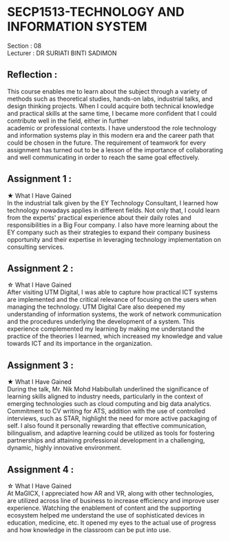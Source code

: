 # SECP1513-TECHNOLOGY AND INFORMATION SYSTEM
Section : 08 <br>
Lecturer : DR SURIATI BINTI SADIMON <br>
## Reflection :
This course enables me to learn about the subject through a variety of methods such as theoretical studies, hands-on labs, industrial talks, and design thinking projects. When I could acquire both technical knowledge and practical skills at the same time, I became more confident that I could contribute well in the field, either in further academic or professional contexts. I have understood the role technology and information systems play in this modern era and the career path that could be chosen in the future. The requirement of teamwork for every assignment has turned out to be a lesson of the importance of collaborating and well communicating in order to reach the same goal effectively.

## Assignment 1 : 
★ What I Have Gained <br>
In the industrial talk given by the EY Technology Consultant, I learned how technology nowadays applies in different fields. Not only that, I could learn from the experts' practical experience about their daily roles and responsibilities in a Big Four company. I also have more learning about the EY company such as their strategies to expand their company business opportunity and their expertise in leveraging technology implementation on consulting services.

## Assignment 2 :
☆ What I Have Gained <br>
After visiting UTM Digital, I was able to capture how practical ICT systems are implemented and the critical relevance of focusing on the users when managing the technology. UTM Digital Care also deepened my understanding of information systems, the work of network communication and the procedures underlying the development of a system. This experience complemented my learning by making me understand the practice of the theories I learned, which increased my knowledge and value towards ICT and its importance in the organization.

## Assignment 3 :
★ What I Have Gained <br>
During the talk, Mr. Nik Mohd Habibullah underlined the significance of learning skills aligned to industry needs, particularly in the context of emerging technologies such as cloud computing and big data analytics. Commitment to CV writing for ATS, addition with the use of controlled interviews, such as STAR, highlight the need for more active packaging of self. I also found it personally rewarding that effective communication, bilingualism, and adaptive learning could be utilized as tools for fostering partnerships and attaining professional development in a challenging, dynamic, highly innovative environment.

## Assignment 4 :
☆ What I Have Gained <br>
At MaGICX, I appreciated how AR and VR, along with other technologies, are utilized across line of business to increase efficiency and improve user experience. Watching the enablement of content and the supporting ecosystem helped me understand the use of sophisticated devices in education, medicine, etc. It opened my eyes to the actual use of progress and how knowledge in the classroom can be put into use.
